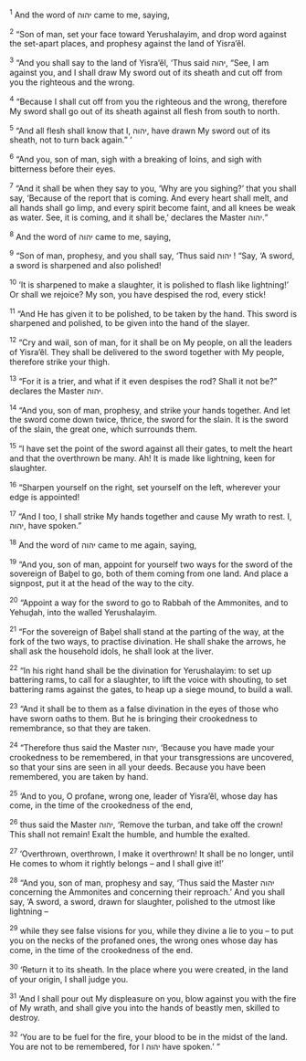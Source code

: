<sup>1</sup> And the word of יהוה came to me, saying,

<sup>2</sup> “Son of man, set your face toward Yerushalayim, and drop word against the set-apart places, and prophesy against the land of Yisra’ĕl.

<sup>3</sup> “And you shall say to the land of Yisra’ĕl, ‘Thus said יהוה, “See, I am against you, and I shall draw My sword out of its sheath and cut off from you the righteous and the wrong.

<sup>4</sup> “Because I shall cut off from you the righteous and the wrong, therefore My sword shall go out of its sheath against all flesh from south to north.

<sup>5</sup> “And all flesh shall know that I, יהוה, have drawn My sword out of its sheath, not to turn back again.” ’

<sup>6</sup> “And you, son of man, sigh with a breaking of loins, and sigh with bitterness before their eyes.

<sup>7</sup> “And it shall be when they say to you, ‘Why are you sighing?’ that you shall say, ‘Because of the report that is coming. And every heart shall melt, and all hands shall go limp, and every spirit become faint, and all knees be weak as water. See, it is coming, and it shall be,’ declares the Master יהוה.”

<sup>8</sup> And the word of יהוה came to me, saying,

<sup>9</sup> “Son of man, prophesy, and you shall say, ‘Thus said יהוה ! “Say, ‘A sword, a sword is sharpened and also polished!

<sup>10</sup> ‘It is sharpened to make a slaughter, it is polished to flash like lightning!’ Or shall we rejoice? My son, you have despised the rod, every stick!

<sup>11</sup> “And He has given it to be polished, to be taken by the hand. This sword is sharpened and polished, to be given into the hand of the slayer.

<sup>12</sup> “Cry and wail, son of man, for it shall be on My people, on all the leaders of Yisra’ĕl. They shall be delivered to the sword together with My people, therefore strike your thigh.

<sup>13</sup> “For it is a trier, and what if it even despises the rod? Shall it not be?” declares the Master יהוה.

<sup>14</sup> “And you, son of man, prophesy, and strike your hands together. And let the sword come down twice, thrice, the sword for the slain. It is the sword of the slain, the great one, which surrounds them.

<sup>15</sup> “I have set the point of the sword against all their gates, to melt the heart and that the overthrown be many. Ah! It is made like lightning, keen for slaughter.

<sup>16</sup> “Sharpen yourself on the right, set yourself on the left, wherever your edge is appointed!

<sup>17</sup> “And I too, I shall strike My hands together and cause My wrath to rest. I, יהוה, have spoken.”

<sup>18</sup> And the word of יהוה came to me again, saying,

<sup>19</sup> “And you, son of man, appoint for yourself two ways for the sword of the sovereign of Baḇel to go, both of them coming from one land. And place a signpost, put it at the head of the way to the city.

<sup>20</sup> “Appoint a way for the sword to go to Rabbah of the Ammonites, and to Yehuḏah, into the walled Yerushalayim.

<sup>21</sup> “For the sovereign of Baḇel shall stand at the parting of the way, at the fork of the two ways, to practise divination. He shall shake the arrows, he shall ask the household idols, he shall look at the liver.

<sup>22</sup> “In his right hand shall be the divination for Yerushalayim: to set up battering rams, to call for a slaughter, to lift the voice with shouting, to set battering rams against the gates, to heap up a siege mound, to build a wall.

<sup>23</sup> “And it shall be to them as a false divination in the eyes of those who have sworn oaths to them. But he is bringing their crookedness to remembrance, so that they are taken.

<sup>24</sup> “Therefore thus said the Master יהוה, ‘Because you have made your crookedness to be remembered, in that your transgressions are uncovered, so that your sins are seen in all your deeds. Because you have been remembered, you are taken by hand.

<sup>25</sup> ‘And to you, O profane, wrong one, leader of Yisra’ĕl, whose day has come, in the time of the crookedness of the end,

<sup>26</sup> thus said the Master יהוה, ‘Remove the turban, and take off the crown! This shall not remain! Exalt the humble, and humble the exalted.

<sup>27</sup> ‘Overthrown, overthrown, I make it overthrown! It shall be no longer, until He comes to whom it rightly belongs – and I shall give it!’

<sup>28</sup> “And you, son of man, prophesy and say, ‘Thus said the Master יהוה concerning the Ammonites and concerning their reproach.’ And you shall say, ‘A sword, a sword, drawn for slaughter, polished to the utmost like lightning –

<sup>29</sup> while they see false visions for you, while they divine a lie to you – to put you on the necks of the profaned ones, the wrong ones whose day has come, in the time of the crookedness of the end.

<sup>30</sup> ‘Return it to its sheath. In the place where you were created, in the land of your origin, I shall judge you.

<sup>31</sup> ‘And I shall pour out My displeasure on you, blow against you with the fire of My wrath, and shall give you into the hands of beastly men, skilled to destroy.

<sup>32</sup> ‘You are to be fuel for the fire, your blood to be in the midst of the land. You are not to be remembered, for I יהוה have spoken.’ ”

